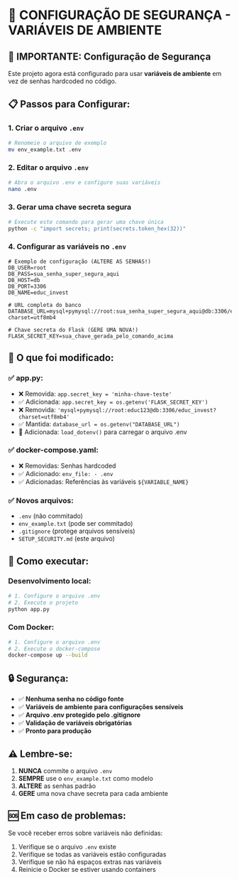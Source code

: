# 🔐 CONFIGURAÇÃO DE SEGURANÇA - VARIÁVEIS DE AMBIENTE

## 🚨 IMPORTANTE: Configuração de Segurança

Este projeto agora está configurado para usar **variáveis de ambiente** em vez de senhas hardcoded no código.

## 📋 Passos para Configurar:

### 1. Criar o arquivo `.env`

```bash
# Renomeie o arquivo de exemplo
mv env_example.txt .env
```

### 2. Editar o arquivo `.env`

```bash
# Abra o arquivo .env e configure suas variáveis
nano .env
```

### 3. Gerar uma chave secreta segura

```bash
# Execute este comando para gerar uma chave única
python -c "import secrets; print(secrets.token_hex(32))"
```

### 4. Configurar as variáveis no `.env`

```env
# Exemplo de configuração (ALTERE AS SENHAS!)
DB_USER=root
DB_PASS=sua_senha_super_segura_aqui
DB_HOST=db
DB_PORT=3306
DB_NAME=educ_invest

# URL completa do banco
DATABASE_URL=mysql+pymysql://root:sua_senha_super_segura_aqui@db:3306/educ_invest?charset=utf8mb4

# Chave secreta do Flask (GERE UMA NOVA!)
FLASK_SECRET_KEY=sua_chave_gerada_pelo_comando_acima
```

## 🔧 O que foi modificado:

### ✅ **app.py:**

- ❌ Removida: `app.secret_key = 'minha-chave-teste'`
- ✅ Adicionada: `app.secret_key = os.getenv('FLASK_SECRET_KEY')`
- ❌ Removida: `'mysql+pymysql://root:educ123@db:3306/educ_invest?charset=utf8mb4'`
- ✅ Mantida: `database_url = os.getenv("DATABASE_URL")`
- 🔧 Adicionada: `load_dotenv()` para carregar o arquivo .env

### ✅ **docker-compose.yaml:**

- ❌ Removidas: Senhas hardcoded
- ✅ Adicionado: `env_file: - .env`
- ✅ Adicionadas: Referências às variáveis `${VARIABLE_NAME}`

### ✅ **Novos arquivos:**

- `.env` (não commitado)
- `env_example.txt` (pode ser commitado)
- `.gitignore` (protege arquivos sensíveis)
- `SETUP_SECURITY.md` (este arquivo)

## 🚀 Como executar:

### Desenvolvimento local:

```bash
# 1. Configure o arquivo .env
# 2. Execute o projeto
python app.py
```

### Com Docker:

```bash
# 1. Configure o arquivo .env
# 2. Execute o docker-compose
docker-compose up --build
```

## 🔒 Segurança:

- ✅ **Nenhuma senha no código fonte**
- ✅ **Variáveis de ambiente para configurações sensíveis**
- ✅ **Arquivo .env protegido pelo .gitignore**
- ✅ **Validação de variáveis obrigatórias**
- ✅ **Pronto para produção**

## ⚠️ Lembre-se:

1. **NUNCA** commite o arquivo `.env`
2. **SEMPRE** use o `env_example.txt` como modelo
3. **ALTERE** as senhas padrão
4. **GERE** uma nova chave secreta para cada ambiente

## 🆘 Em caso de problemas:

Se você receber erros sobre variáveis não definidas:

1. Verifique se o arquivo `.env` existe
2. Verifique se todas as variáveis estão configuradas
3. Verifique se não há espaços extras nas variáveis
4. Reinicie o Docker se estiver usando containers
